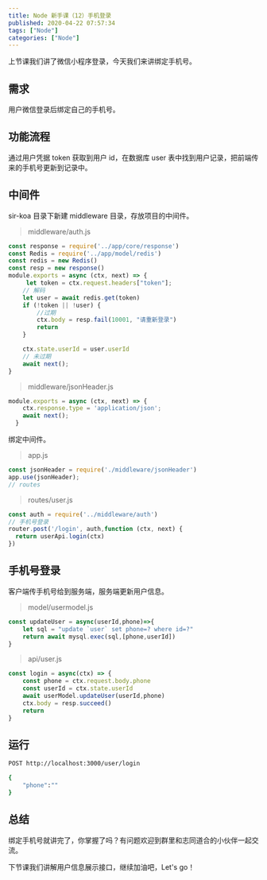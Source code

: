 ```yaml
---
title: Node 新手课（12）手机登录
published: 2020-04-22 07:57:34
tags: ["Node"]
categories: ["Node"]
---
```



上节课我们讲了微信小程序登录，今天我们来讲绑定手机号。

## 需求

用户微信登录后绑定自己的手机号。

## 功能流程

通过用户凭据 token 获取到用户 id，在数据库 user 表中找到用户记录，把前端传来的手机号更新到记录中。

## 中间件

sir-koa 目录下新建 middleware 目录，存放项目的中间件。

> middleware/auth.js

```js
const response = require('../app/core/response')
const Redis = require('../app/model/redis')
const redis = new Redis()
const resp = new response()
module.exports = async (ctx, next) => {
     let token = ctx.request.headers["token"];
    // 解码
    let user = await redis.get(token)
    if (!token || !user) {
        //过期
        ctx.body = resp.fail(10001, "请重新登录")
        return
    }

    ctx.state.userId = user.userId
    // 未过期
    await next();
}
```

> middleware/jsonHeader.js

```js
module.exports = async (ctx, next) => {
    ctx.response.type = 'application/json';
    await next();
  }
```

绑定中间件。

> app.js

```js
const jsonHeader = require('./middleware/jsonHeader')
app.use(jsonHeader);
// routes
```

> routes/user.js

```js
const auth = require('../middleware/auth')
// 手机号登录
router.post('/login', auth,function (ctx, next) {
  return userApi.login(ctx)
})
```

## 手机号登录

客户端传手机号给到服务端，服务端更新用户信息。

> model/usermodel.js

```js
const updateUser = async(userId,phone)=>{
    let sql = "update `user` set phone=? where id=?"
    return await mysql.exec(sql,[phone,userId])
}
```

> api/user.js

```js
const login = async(ctx) => {
    const phone = ctx.request.body.phone
    const userId = ctx.state.userId
    await userModel.updateUser(userId,phone)
    ctx.body = resp.succeed()
    return
}
```

## 运行

```sh
POST http://localhost:3000/user/login

{
    "phone":""
}
```


## 总结

绑定手机号就讲完了，你掌握了吗？有问题欢迎到群里和志同道合的小伙伴一起交流。

下节课我们讲解用户信息展示接口，继续加油吧，Let's go！
